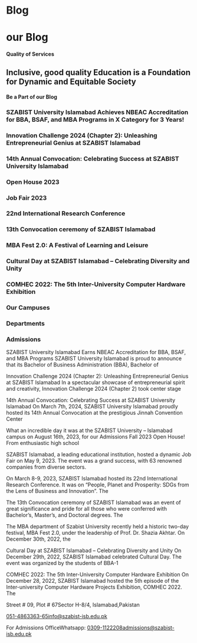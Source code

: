 # Blog

# our Blog

#### Quality of Services

## Inclusive, good quality Education is a Foundation for Dynamic and Equitable Society

#### Be a Part of our Blog

### SZABIST University Islamabad Achieves NBEAC Accreditation for BBA, BSAF, and MBA Programs in X Category for 3 Years!

### Innovation Challenge 2024 (Chapter 2): Unleashing Entrepreneurial Genius at SZABIST Islamabad

### 14th Annual Convocation: Celebrating Success at SZABIST University Islamabad

### Open House 2023

### Job Fair 2023

### 22nd International Research Conference

### 13th Convocation ceremony of SZABIST Islamabad

### MBA Fest 2.0: A Festival of Learning and Leisure

### Cultural Day at SZABIST Islamabad – Celebrating Diversity and Unity

### COMHEC 2022: The 5th Inter-University Computer Hardware Exhibition

### Our Campuses

### Departments

### Admissions

SZABIST University Islamabad Earns NBEAC Accreditation for BBA, BSAF, and MBA Programs SZABIST University Islamabad is proud to announce that its Bachelor of Business Administration (BBA), Bachelor of

Innovation Challenge 2024 (Chapter 2): Unleashing Entrepreneurial Genius at SZABIST Islamabad In a spectacular showcase of entrepreneurial spirit and creativity, Innovation Challenge 2024 (Chapter 2) took center stage

14th Annual Convocation: Celebrating Success at SZABIST University Islamabad On March 7th, 2024, SZABIST University Islamabad proudly hosted its 14th Annual Convocation at the prestigious Jinnah Convention Center

What an incredible day it was at the SZABIST University – Islamabad campus on August 16th, 2023, for our Admissions Fall 2023 Open House! From enthusiastic high school

SZABIST Islamabad, a leading educational institution, hosted a dynamic Job Fair on May 9, 2023. The event was a grand success, with 63 renowned companies from diverse sectors.

On March 8-9, 2023, SZABIST Islamabad hosted its 22nd International Research Conference. It was on “People, Planet and Prosperity: SDGs from the Lens of Business and Innovation”. The

The 13th Convocation ceremony of SZABIST Islamabad was an event of great significance and pride for all those who were conferred with Bachelor’s, Master’s, and Doctoral degrees. The

The MBA department of Szabist University recently held a historic two-day festival, MBA Fest 2.0, under the leadership of Prof. Dr. Shazia Akhtar. On December 30th, 2022, the

Cultural Day at SZABIST Islamabad – Celebrating Diversity and Unity On December 29th, 2022, SZABIST Islamabad celebrated Cultural Day. The event was organized by the students of BBA-1

COMHEC 2022: The 5th Inter-University Computer Hardware Exhibition On December 28, 2022, SZABIST Islamabad hosted the 5th episode of the Inter-university Computer Hardware Projects Exhibition, COMHEC 2022. The

Street # 09, Plot # 67Sector H-8/4, Islamabad,Pakistan

051-4863363-65info@szabist-isb.edu.pk

For Admissions OfficeWhatsapp: 0309-1122208admissions@szabist-isb.edu.pk

